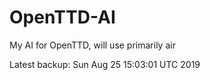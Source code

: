 # OpenTTD-AI
My AI for OpenTTD, will use primarily air

Latest backup: Sun Aug 25 15:03:01 UTC 2019
